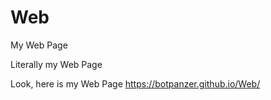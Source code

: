 # Web
My Web Page

Literally my Web Page

Look, here is my Web Page https://botpanzer.github.io/Web/
